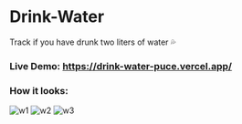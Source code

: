 # Drink-Water
Track if you have drunk two liters of water 💦

### Live Demo: https://drink-water-puce.vercel.app/

### How it looks:
![w1](https://user-images.githubusercontent.com/71933266/183034833-29084dfc-211c-409c-ae75-269d8ca19883.png)
![w2](https://user-images.githubusercontent.com/71933266/183034842-b6cc4f97-aeda-41e9-91c9-73b3704d3063.png)
![w3](https://user-images.githubusercontent.com/71933266/183034854-d66ed05a-e074-4ad8-a26a-f9802e6640fe.png)

